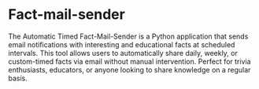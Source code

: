 # Fact-mail-sender
 The Automatic Timed Fact-Mail-Sender is a Python application that sends email notifications with interesting and educational facts at scheduled intervals. This tool allows users to automatically share daily, weekly, or custom-timed facts via email without manual intervention. Perfect for trivia enthusiasts, educators, or anyone looking to share knowledge on a regular basis.
